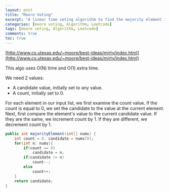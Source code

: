```yaml
---
layout: post
title: "Moore Voting"
excerpt: "A linear time voting algorithm to find the majority element in a non-sorted array."
categories: [moore voting, Algorithm, Leetcode]
tags: [moore voting, Algorithm, Leetcode]
comments: true
toc: true
---
```


[http://www.cs.utexas.edu/~moore/best-ideas/mjrty/index.html](http://www.cs.utexas.edu/~moore/best-ideas/mjrty/index.html)

This algo uses O(N) time and O(1) extra time.

We need 2 values:

- A candidate value, initially set to any value.
- A count, initially set to 0.

For each element in our input list, we first examine the count value. If the count is equal to 0, we set the candidate to the value at the current element. Next, first compare the element's value to the current candidate value. If they are the same, we increment count by 1. If they are different, we decrement count by 1.

```java
public int majorityElement(int[] nums) {
    int count = 0, candidate = nums[0];
    for(int n: nums){
        if(count == 0)
            candidate = n;
        if(candidate != n)
            count--;
        else
            count++;
    }
    return candidate;
}
```